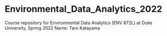 # Environmental_Data_Analytics_2022

Course repository for Environmental Data Analytics (ENV 872L) at Duke University, Spring 2022
Name: Taro Katayama